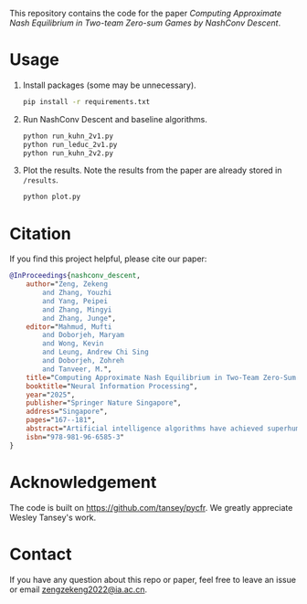 This repository contains the code for the paper *Computing Approximate Nash Equilibrium in Two-team Zero-sum Games by NashConv Descent*. 

# Usage

1. Install packages (some may be unnecessary). 

    ```bash
    pip install -r requirements.txt
    ```

2. Run NashConv Descent and baseline algorithms.

    ```bash
    python run_kuhn_2v1.py
    python run_leduc_2v1.py
    python run_kuhn_2v2.py
    ```

3. Plot the results. Note the results from the paper are already stored in `/results`.  

    ```bash
    python plot.py
    ```
    
# Citation

If you find this project helpful, please cite our paper: 

```bibtex
@InProceedings{nashconv_descent,
    author="Zeng, Zekeng
        and Zhang, Youzhi
        and Yang, Peipei
        and Zhang, Mingyi
        and Zhang, Junge",
    editor="Mahmud, Mufti
        and Doborjeh, Maryam
        and Wong, Kevin
        and Leung, Andrew Chi Sing
        and Doborjeh, Zohreh
        and Tanveer, M.",
    title="Computing Approximate Nash Equilibrium in Two-Team Zero-Sum Games by NashConv Descent",
    booktitle="Neural Information Processing",
    year="2025",
    publisher="Springer Nature Singapore",
    address="Singapore",
    pages="167--181",
    abstract="Artificial intelligence algorithms have achieved superhuman performances in two-player zero-sum (2p0s) games by approximating Nash equilibrium. However, many real-world competitive scenarios are modeled as two-team zero-sum (2t0s) games, where a team of multiple players cooperatively competes against the other team. Despite the ubiquity, existing methods can only approximate Nash equilibrium in limited settings of 2t0s games. In this paper, we present an iterative algorithm to approximate Nash equilibrium in extensive-form general 2t0s games. To this end, we extend the concept of NashConv from 2p0s games to 2t0s games, which represents the total potential improvement if each player individually switched to its best response. NashConv provides a metric to measure the distance of a policy profile from a Nash equilibrium. The proposed algorithm, NashConv Descent, implements direct policy optimization based on NashConv. Utilizing tabular policy and iteratively performing policy gradient descent on NashConv for each player, our algorithm locally minimizes NashConv, thereby approximating Nash equilibrium. We evaluate our method on imperfect information benchmarks, such as multi-player Kuhn Poker and Leduc Poker. To the best of our knowledge, NashConv Descent is the first algorithm that empirically achieves approximate Nash equilibrium in extensive-form 2t0s games. Furthermore, our method attains the lowest NashConv compared to adaptations of existing equilibrium-computing algorithms tailored for extensive-form 2t0s games.",
    isbn="978-981-96-6585-3"
}
```

# Acknowledgement

The code is built on https://github.com/tansey/pycfr. We greatly appreciate Wesley Tansey's work.

# Contact

If you have any question about this repo or paper, feel free to leave an issue or email zengzekeng2022@ia.ac.cn.
